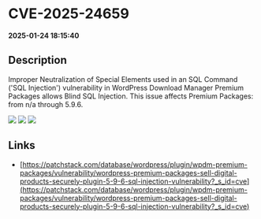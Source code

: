 # CVE-2025-24659

**2025-01-24 18:15:40**

## Description
Improper Neutralization of Special Elements used in an SQL Command ('SQL Injection') vulnerability in WordPress Download Manager Premium Packages allows Blind SQL Injection. This issue affects Premium Packages: from n/a through 5.9.6.

![](https://img.shields.io/static/v1?label=Score&message=7.6&color=red)
![](https://img.shields.io/static/v1?label=Severity&message=HIGH&color=red)
![](https://img.shields.io/static/v1?label=CWE&message=SQL&color=green)

## Links
- [https://patchstack.com/database/wordpress/plugin/wpdm-premium-packages/vulnerability/wordpress-premium-packages-sell-digital-products-securely-plugin-5-9-6-sql-injection-vulnerability?_s_id=cve](https://patchstack.com/database/wordpress/plugin/wpdm-premium-packages/vulnerability/wordpress-premium-packages-sell-digital-products-securely-plugin-5-9-6-sql-injection-vulnerability?_s_id=cve)
